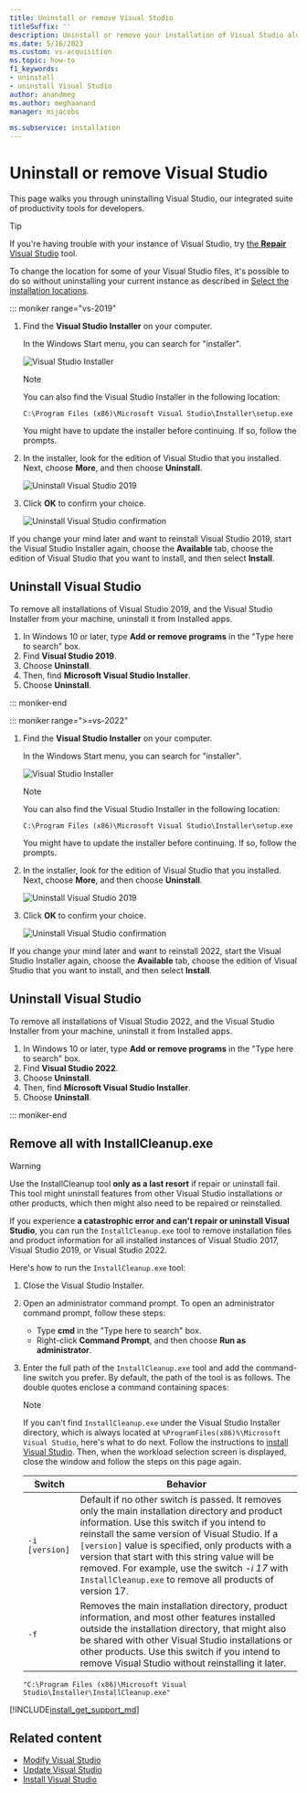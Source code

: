 ```yaml
---
title: Uninstall or remove Visual Studio
titleSuffix: ''
description: Uninstall or remove your installation of Visual Studio along with its integrated suite of productivity tools for developers.
ms.date: 5/16/2023
ms.custom: vs-acquisition
ms.topic: how-to
f1_keywords:
- uninstall
- uninstall Visual Studio
author: anandmeg
ms.author: meghaanand
manager: mijacobs

ms.subservice: installation
---
```

# Uninstall or remove Visual Studio 

This page walks you through uninstalling Visual Studio, our integrated suite of productivity tools for developers.

> [!TIP]
> If you're having trouble with your instance of Visual Studio, try [the **Repair**  Visual Studio](../install/repair-visual-studio.md) tool. 
>
> To change the location for some of your Visual Studio files, it's possible to do so without uninstalling your current instance as described in [Select the installation locations](../install/change-installation-locations.md).

::: moniker range="vs-2019"

1. Find the **Visual Studio Installer** on your computer.

     In the Windows Start menu, you can search for "installer".

     ![Visual Studio Installer](media/vs-2019/visual-studio-installer.png "Search for the Visual Studio Installer")

     > [!NOTE]
     > You can also find the Visual Studio Installer in the following location:
     >
     > `C:\Program Files (x86)\Microsoft Visual Studio\Installer\setup.exe`

    You might have to update the installer before continuing. If so, follow the prompts.

1. In the installer, look for the edition of Visual Studio that you installed. Next, choose **More**, and then choose **Uninstall**.

     ![Uninstall Visual Studio 2019](media/vs-2019/vs-installer-uninstall.png "Uninstall Visual Studio 2019")

1. Click **OK** to confirm your choice.

     ![Uninstall Visual Studio confirmation](media/vs-2019/uninstall-visualstudio-confirm.png "Confirm that you want to uninstall Visual Studio 2019")

If you change your mind later and want to reinstall Visual Studio 2019, start the Visual Studio Installer again, choose the **Available** tab,  choose the edition of Visual Studio that you want to install, and then select **Install**.

## Uninstall Visual Studio

To remove all installations of Visual Studio 2019, and the Visual Studio Installer from your machine, uninstall it from Installed apps.

1. In Windows 10 or later, type **Add or remove programs** in the "Type here to search" box.
1. Find **Visual Studio 2019**.
1. Choose **Uninstall**.
1. Then, find **Microsoft Visual Studio Installer**.
1. Choose **Uninstall**.

::: moniker-end

::: moniker range=">=vs-2022"

1. Find the **Visual Studio Installer** on your computer.

     In the Windows Start menu, you can search for "installer".

     ![Visual Studio Installer](media/vs-2019/visual-studio-installer.png "Search for the Visual Studio Installer")

     > [!NOTE]
     > You can also find the Visual Studio Installer in the following location:
     >
     > `C:\Program Files (x86)\Microsoft Visual Studio\Installer\setup.exe`

    You might have to update the installer before continuing. If so, follow the prompts.

1. In the installer, look for the edition of Visual Studio that you installed. Next, choose **More**, and then choose **Uninstall**.

     ![Uninstall Visual Studio 2019](media/vs-2022/vs-installer-uninstall.png "Uninstall Visual Studio 2019")

1. Click **OK** to confirm your choice.

     ![Uninstall Visual Studio confirmation](media/vs-2022/uninstall-visualstudio-confirm.png "Confirm that you want to uninstall Visual Studio 2019")

If you change your mind later and want to reinstall 2022, start the Visual Studio Installer again, choose the **Available** tab,  choose the edition of Visual Studio that you want to install, and then select **Install**.

## Uninstall Visual Studio

To remove all installations of Visual Studio 2022, and the Visual Studio Installer from your machine, uninstall it from Installed apps.

1. In Windows 10 or later, type **Add or remove programs** in the "Type here to search" box.
1. Find **Visual Studio 2022**.
1. Choose **Uninstall**.
1. Then, find **Microsoft Visual Studio Installer**.
1. Choose **Uninstall**.

::: moniker-end

<a name="remove"></a>

## Remove all with InstallCleanup.exe

> [!WARNING]
> Use the InstallCleanup tool **only as a last resort** if repair or uninstall fail. This tool might uninstall features from other Visual Studio installations or other products, which then might also need to be repaired or reinstalled.

If you experience **a catastrophic error and can't repair or uninstall Visual Studio**, you can run the `InstallCleanup.exe` tool to remove installation files and product information for all installed instances of Visual Studio 2017, Visual Studio 2019, or Visual Studio 2022.

Here's how to run the `InstallCleanup.exe` tool:

1. Close the Visual Studio Installer.
1. Open an administrator command prompt. To open an administrator command prompt, follow these steps:
   * Type **cmd** in the "Type here to search" box.
   * Right-click **Command Prompt**, and then choose **Run as administrator**.
1. Enter the full path of the `InstallCleanup.exe` tool and add the command-line switch you prefer. By default, the path of the tool is as follows. The double quotes enclose a command containing spaces:

   > [!NOTE]
   > If you can't find `InstallCleanup.exe` under the Visual Studio Installer directory, which is always located at `%ProgramFiles(x86)%\Microsoft Visual Studio`, here's what to do next. Follow the instructions to [install Visual Studio](install-visual-studio.md). Then, when the workload selection screen is displayed, close the window and follow the steps on this page again.

   | Switch | Behavior |
   |-----------------|--------------------|
   |  `-i [version]`   | Default if no other switch is passed. It removes only the main installation directory and product information. Use this switch if you intend to reinstall the same version of Visual Studio. If a `[version]` value is specified, only products with a version that start with this string value will be removed.    For example, use the switch *-i 17* with `InstallCleanup.exe` to remove all products of version 17. |
   |   `-f`           | Removes the main installation directory, product information, and most other features installed outside the installation directory, that might also be shared with other Visual Studio installations or other products. Use this switch if you intend to remove Visual Studio without reinstalling it later.|

   ```shell
   "C:\Program Files (x86)\Microsoft Visual Studio\Installer\InstallCleanup.exe"
   ```

[!INCLUDE[install_get_support_md](includes/install_get_support_md.md)]

## Related content

* [Modify Visual Studio](modify-visual-studio.md)
* [Update Visual Studio](update-visual-studio.md)
* [Install Visual Studio](install-visual-studio.md)
